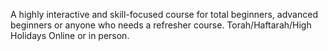 A highly interactive and skill-focused course
for total beginners, advanced beginners or 
anyone who needs a refresher course.
Torah/Haftarah/High Holidays
Online or in person.
